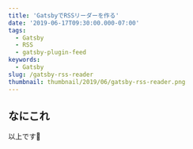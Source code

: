 ```yaml
---
title: 'GatsbyでRSSリーダーを作る'
date: '2019-06-17T09:30:00.000-07:00'
tags:
  - Gatsby
  - RSS
  - gatsby-plugin-feed
keywords:
  - Gatsby
slug: /gatsby-rss-reader
thumbnail: thumbnail/2019/06/gatsby-rss-reader.png
---
```


## なにこれ

以上です🍅
